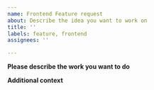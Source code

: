 ```yaml
---
name: Frontend Feature request
about: Describe the idea you want to work on
title: ''
labels: feature, frontend
assignees: ''

---
```


**Please describe the work you want to do**
<!-- A clear and concise description of what you plan to do so that it is clear to others what you are trying to achieve -->


**Additional context**
<!-- If there is any special information we should consider, please state it here -->
